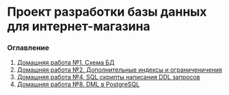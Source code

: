 # Проект разработки базы данных для интернет-магазина


### Оглавление 

1. [Домашняя работа №1. Схема БД](/homeworks/HOMEWORK_1.md)
2. [Домашняя работа №2. Дополнительные индексы и ограниченичения](/homeworks/HOMEWORK_2.md)
3. [Домашняя работа №4. SQL скрипты написания DDL запросов](/homeworks/HOMEWORK_4.md)
4. [Домашняя работа №8. DML в PostgreSQL](/homeworks/HOMEWORK_8.md)